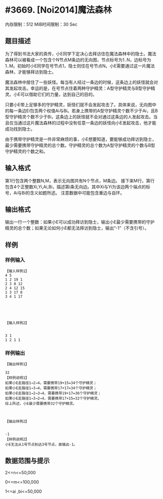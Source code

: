 # #3669. [Noi2014]魔法森林

内存限制：512 MiB时间限制：30 Sec

## 题目描述

为了得到书法大家的真传，小E同学下定决心去拜访住在魔法森林中的隐士。魔法森林可以被看成一个包含个N节点M条边的无向图，节点标号为1..N，边标号为1..M。初始时小E同学在号节点1，隐士则住在号节点N。小E需要通过这一片魔法森林，才能够拜访到隐士。

魔法森林中居住了一些妖怪。每当有人经过一条边的时候，这条边上的妖怪就会对其发起攻击。幸运的是，在号节点住着两种守护精灵：A型守护精灵与B型守护精灵。小E可以借助它们的力量，达到自己的目的。

只要小E带上足够多的守护精灵，妖怪们就不会发起攻击了。具体来说，无向图中的每一条边Ei包含两个权值Ai与Bi。若身上携带的A型守护精灵个数不少于Ai，且B型守护精灵个数不少于Bi，这条边上的妖怪就不会对通过这条边的人发起攻击。当且仅当通过这片魔法森林的过程中没有任意一条边的妖怪向小E发起攻击，他才能成功找到隐士。

由于携带守护精灵是一件非常麻烦的事，小E想要知道，要能够成功拜访到隐士，最少需要携带守护精灵的总个数。守护精灵的总个数为A型守护精灵的个数与B型守护精灵的个数之和。

## 输入格式

第1行包含两个整数N,M，表示无向图共有N个节点，M条边。 接下来M行，第行包含4个正整数Xi,Yi,Ai,Bi，描述第i条无向边。其中Xi与Yi为该边两个端点的标号，Ai与Bi的含义如题所述。 注意数据中可能包含重边与自环。 

## 输出格式

输出一行一个整数：如果小E可以成功拜访到隐士，输出小E最少需要携带的守护精灵的总个数；如果无论如何小E都无法拜访到隐士，输出&ldquo;-1&rdquo;（不含引号）。

## 样例

### 样例输入

    
    【输入样例1】
    4 5
    1 2 19 1
    2 3 8 12
    2 4 12 15
    1 3 17 8
    3 4 1 17
    
     
    
     
    
    【输入样例2】
    
     
    3 1
    1 2 1 1
    
     
    
    
    

### 样例输出

    
    【输出样例1】
     
    32
    【样例说明1】
    如果小E走路径1→2→4，需要携带19+15=34个守护精灵；
    如果小E走路径1→3→4，需要携带17+17=34个守护精灵；
    如果小E走路径1→2→3→4，需要携带19+17=36个守护精灵；
    如果小E走路径1→3→2→4，需要携带17+15=32个守护精灵。
    综上所述，小E最少需要携带32个守护精灵。
    
    
    
    【输出样例2】
    
     
    -1
    【样例说明2】
    小E无法从1号节点到达3号节点，故输出-1。 
    
    

## 数据范围与提示

2<=n<=50,000

0<=m<=100,000


1<=ai ,bi<=50,000

